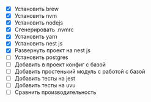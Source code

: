 - [x] Установить brew
- [x] Установить nvm
- [x] Установить nodejs
- [x] Сгенерировать .nvmrc
- [x] Установить yarn
- [x] Установить nest js
- [x] Развернуть проект на nest js
- [ ] Установить postgres
- [ ] Добавить в проект конфиг с базой
- [ ] Добавить простенький модуль с работой с базой
- [ ] Добавить тесты на jest
- [ ] Добавить тесты на uvu
- [ ] Сравнить производительность
